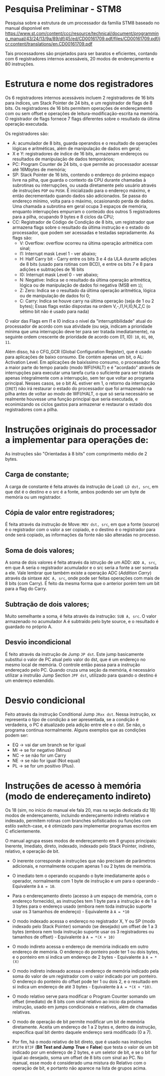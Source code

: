 # Pesquisa Preliminar - STM8
Pesquisa sobre a estrutura de um processador da família STM8 baseado no manual disponível em https://www.st.com/content/ccc/resource/technical/document/programming_manual/43/24/13/9a/89/df/45/ed/CD00161709.pdf/files/CD00161709.pdf/jcr:content/translations/en.CD00161709.pdf

Tais processadores são projetados para ser baratos e eficientes, contando com 6 registradores internos acessáveis, 20 modos de endereçamento e 80 instruções.

# Estrutura e nome dos registradores
Os 6 registradores internos acessáveis incluem 2 registradores de 16 bits para índices, um Stack Pointer de 24 bits, e um registrador de flags de 8 bits. Os registradores de 16 bits permitem operações de endereçamento com ou sem offset e operações de leitura-modificação-escrita na memória. O registrador de flags fornece 7 flags diferentes sobre o resultado da última operação executada.

Os registradores são:
* A: acumulador de 8 bits, guarda operandos e o resultado de operações lógicas e aritméticas, além de manipulação de dados em geral;
* X e Y: registradores de índice de 16 bits, armazenam endereços ou resultados de manipulação de dados temporários;
* PC: Program Counter de 24 bits, o que permite ao processador acessar até 16Mbytes de memória;
* SP: Stack Pointer de 16 bits, contendo o endereço do próximo espaço livre na pilha, que guarda o contexto da CPU durante chamadas à subrotinas ou interrupções, ou usada diretamente pelo usuário através de instruções `POP` ou `PUSH`. É inicializado para o endereço máximo, e então decrementado quando dados são adicionados. Se passa do endereço mínimo, volta para o máximo, ocasionando perda de dados. Uma chamada a subrotina em geral ocupa 3 espaços de memória, enquanto interrupções empurram o conteúdo dos outros 5 registradores para a pilha, ocupando 9 bytes e 8 ciclos da CPU;
* CC: Registrador de Código de Condição de 8 bits, um registrador que armazena flags sobre o resultado da última instrução e o estado do processador, que podem ser acessadas e testadas sepradamente. As flags são:
    * V: Overflow: overflow ocorreu na última operação aritmética com sinal;
    * I1: Interrupt mask Level 1 - ver abaixo;
    * H: Half Carry bit - Carry entre os bits 3 e 4 da ULA durante adições de 8 bits (usado para rotinas com BCD), e entre os bits 7 e 8 para adições e subtrações de 16 bits 
    * I0: Interrupt mask Level 0 - ver abaixo;
    * N: Negative: Indica se o resultado da última operação aritmética, lógica ou de manipulação de dados foi negativa (MSB em `1`);
    * Z: Zero: Indica se o resultado da última operação aritmética, lógica ou de manipulação de dados foi 0;
    * C: Carry: Indica se houve carry na última operação (seja de 1 ou 2 bytes);
    Essas flags estão dispostas na ordem V,-,I1,H,I0,N,Z,C (o sétimo bit não é usado para nada)

O valor das Flags em I1 e I0 indica o nível da "interruptibilidade" atual do processador de acordo com sua atividade (ou seja, indicam a prioridade mínima que uma interrupção deve ter para ser tratada imediatamente), na seguinte ordem crescente de prioridade de acordo com (I1, I0): `10`, `01`, `00`, `11`.

Além disso, há o CFG_GCR (Global Configuration Register), que é usado para aplicações de baixo consumo. Ele contém apenas um bit, o AL: Activation Level. Em aplicações de baixíssimo consumo, o processador fica a maior parte do tempo parado (modo WFI/HALT) e é "acordado" através de interrupções para executar uma tarefa curta o suficiente para ser tratada apenas integralmente com a interrupção, sem ter que voltar ao programa principal. Nesses casos, se o bit AL estiver em 1, o retorno da interrupção (`IRET`) não irá restaurar o estado do processador que foi armazenado na pilha antes de voltar ao modo de WFI/HALT, o que só seria necessário se realmente houvesse uma função principal que seria executada, e econimizando os ciclos gastos para armazenar e restaurar o estado dos registradores com a pilha.

# Instruções originais do processador a implementar para operações de:
As instruções são "Orientadas à 8 bits" com comprimento médio de 2 bytes.
## Carga de constante;
A carga de constante é feita através da instrução de Load:  `LD dst, src`, em que dst é o destino e o src é a fonte, ambos podendo ser um byte de memória ou um registrador.
## Cópia de valor entre registradores;
É feita através da instrução de Move: `MOV dst, src`, em que a fonte (source) é o registrador com o valor a ser copiado, e o destino é o registrador para onde será copiado, as informações da fonte não são alteradas no processo.
## Soma de dois valores;
A soma de dois valores é feita através da istrução de um ADD: `ADD A, src`, em que A seria o registrador acumulador e o src seria a fonte a ser somada a ele. Vale lembrar que também existe a operação ADC (*Addition Carry*) através da sintaxe `ADC A, src`, onde pode ser feitas operações com mais de 8 bits (com Carry). É feito da mesma forma que o anterior porém tem um bit para a flag do Carry.
## Subtração de dois valores;
Muito semelhante a soma, é feita através da instrução: `SUB A, src`. O valor armazenado no acumulador A é subtraído pelo byte source, e o resultado é guardado no próprio A.
## Desvio incondicional
É feito através da instrução de Jump `JP dst`. Este jump basicamente substitui o valor de PC atual pelo valor do dst, que é um endereço no mesmo local de memória. O controle então passa para a instrução endereçado pelo PC. Quando cruza uma seção da memória, é necessário utilizar a instrulão Jump Section `JPF dst`, utilizado para quando o destino é um endereço estendido.
# Desvio condicional
Feito através da instrução Conditional Jump `JRxx dst`. Nessa instrução, xx representa o tipo de condição a ser apresentada, se a condição é verdadeira, o PC é atualizado pela adição entre ele e o dst. Se não, o programa continua normalmente. Alguns exemplos que as condições podem ser:
* EQ -> vai dar um branch se for igual
* MI -> se for negativo (Minus)
* NC -> se não for um Carry
* NE -> se não for igual (Not equal)
* PL -> se for um positivo (Plus).

# Instruções de acesso à memória (modo de endereçamento indireto)
Os 18 (sim, no início do manual ele fala 20, mas na seção dedicada diz 18) modos de endereçamento, incluindo endereçamento indireto relativo e indexado, permitem rotinas com branches sofisticados ou funções com estilo switch-case, e é otimizado para implementar programas escritos em C eficientemente.

O manual agrupa esses modos de endereçamento em 8 grupos principais: Inerente, Imediato, direto, indexado, indexado pelo Stack Pointer, indireto, relativo, e operação de bit.

* O inerente corresponde a instruções que não precisam de parâmetros adicionais, e normalmente ocupam apenas 1 ou 2 bytes de memória.

* O imediato tem o operando ocupando o byte imediatamente após o operador, normalmente com 1 byte de instrução e um para o operando - Equivalente à `A = 10`.

* Para o endereçamento direto (acesso à um espaço de memória, com o endereço fornecido), as instruções tem 1 byte para a instrução e de 1 a 3 bytes para o endereço usado (embora nem toda instrução suporte usar os 3 tamanhos de endereço) - Equivalente à `A = *10`

* O modo indexado acessa o endereço no registrador X, Y ou SP (modo indexado pelo Stack Pointer) somando (se desejado) um offset de 1 a 3 bytes (embora nem toda instrução suporte usar os 3 registradores ou tamanhos de offset) - Equivalente à `A = *(X + 10)`

* O modo indireto acessa o endereço de memória indicado em outro endereço de memória. O endereço do ponteiro pode ter 1 ou dois bytes, e o ponteiro em si indica um endereço de 2 bytes - Equivalente à `A = *(X)`

* O modo indireto indexado acessa o endereço de memória indicado pela soma do valor de um registrador com o valor indicado por um ponteiro. O endereço do ponteiro do offset pode ter 1 ou dois 2, e o resultado em si indica um endereço de até 3 bytes - Equivalente à `A = *(X + *10)`.

* O modo relativo serve para modificar o Program Counter somando um offset (imediato) de 8 bits com sinal relativo ao início da próxima instrução, usado em jumps condicionais e relativos, além de chamadas relativas.

* O modo de operação de bit permite modificar um bit de memória diretamente. Aceita um endereço de 1 a 2 bytes e, dentro da instrução, especifica qual bit dentro daquele endereço será modificado (0 a 7). 

* Por fim, há o modo relativo de bit direto, que é usado nas instruções `BTJT`e `BTJF` (__Bit Test and Jump__ __True__ e __False__) que testa o valor de um bit indicado por um endereço de 2 bytes, e um seletor de bit, e se o bit for igual ao desejado, soma um offset de 8 bits com sinal ao PC. No manual, esse modo é considerado uma mistura do Relativo com o operação de bit, e portanto não aparece na lista de grupos acima.
